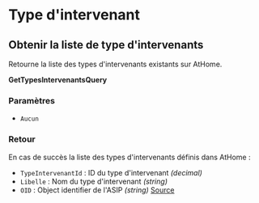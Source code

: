 # Type d'intervenant

## Obtenir la liste de type d'intervenants

Retourne la liste des types d'intervenants existants sur AtHome.

**GetTypesIntervenantsQuery**

### Paramètres

- `Aucun`

### Retour

En cas de succès la liste des types d'intervenants définis dans AtHome :

- `TypeIntervenantId` : ID du type d'intervenant *(decimal)*
- `Libelle` : Nom du type d'intervenant *(string)*
- `OID` : Object identifier de l'ASIP *(string)* [Source](http://esante.gouv.fr/sites/MOS/PDF/TRE_G15-ProfessionSante.tabs.pdf)